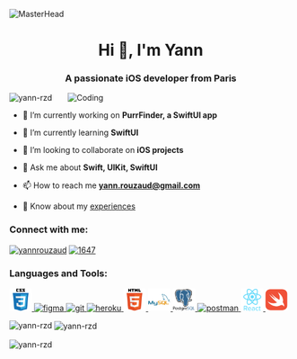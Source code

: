 ![MasterHead](https://mobiosolutions.com/wp-content/uploads/2020/01/IOS.png)
<h1 align="center">Hi 👋, I'm Yann</h1>
<h3 align="center">A passionate iOS developer from Paris</h3>
<img align="right" alt="Coding", width="400" src="https://www.lambdatest.com/resources/images/news24.gif">

<p align="left"> <img src="https://komarev.com/ghpvc/?username=yann-rzd&label=Profile%20views&color=0e75b6&style=flat" alt="yann-rzd" /> </p>

- 🔭 I’m currently working on **PurrFinder, a SwiftUI app**

- 🌱 I’m currently learning **SwiftUI**

- 👯 I’m looking to collaborate on **iOS projects**

- 💬 Ask me about **Swift, UIKit, SwiftUI**

- 📫 How to reach me **yann.rouzaud@gmail.com**

- 📄 Know about my [experiences](https://drive.google.com/file/d/1dkOapZN0RYJJtGW8-FsfZmDihCsY5Ft2/view?usp=sharing)

<h3 align="left">Connect with me:</h3>
<p align="left">
<a href="https://linkedin.com/in/yannrouzaud" target="blank"><img align="center" src="https://raw.githubusercontent.com/rahuldkjain/github-profile-readme-generator/master/src/images/icons/Social/linked-in-alt.svg" alt="yannrouzaud" height="30" width="40" /></a>
<a href="https://discord.gg/1647" target="blank"><img align="center" src="https://raw.githubusercontent.com/rahuldkjain/github-profile-readme-generator/master/src/images/icons/Social/discord.svg" alt="1647" height="30" width="40" /></a>
</p>

<h3 align="left">Languages and Tools:</h3>
<p align="left"> <a href="https://www.w3schools.com/css/" target="_blank" rel="noreferrer"> <img src="https://raw.githubusercontent.com/devicons/devicon/master/icons/css3/css3-original-wordmark.svg" alt="css3" width="40" height="40"/> </a> <a href="https://www.figma.com/" target="_blank" rel="noreferrer"> <img src="https://www.vectorlogo.zone/logos/figma/figma-icon.svg" alt="figma" width="40" height="40"/> </a> <a href="https://git-scm.com/" target="_blank" rel="noreferrer"> <img src="https://www.vectorlogo.zone/logos/git-scm/git-scm-icon.svg" alt="git" width="40" height="40"/> </a> <a href="https://heroku.com" target="_blank" rel="noreferrer"> <img src="https://www.vectorlogo.zone/logos/heroku/heroku-icon.svg" alt="heroku" width="40" height="40"/> </a> <a href="https://www.w3.org/html/" target="_blank" rel="noreferrer"> <img src="https://raw.githubusercontent.com/devicons/devicon/master/icons/html5/html5-original-wordmark.svg" alt="html5" width="40" height="40"/> </a> <a href="https://www.mysql.com/" target="_blank" rel="noreferrer"> <img src="https://raw.githubusercontent.com/devicons/devicon/master/icons/mysql/mysql-original-wordmark.svg" alt="mysql" width="40" height="40"/> </a> <a href="https://www.postgresql.org" target="_blank" rel="noreferrer"> <img src="https://raw.githubusercontent.com/devicons/devicon/master/icons/postgresql/postgresql-original-wordmark.svg" alt="postgresql" width="40" height="40"/> </a> <a href="https://postman.com" target="_blank" rel="noreferrer"> <img src="https://www.vectorlogo.zone/logos/getpostman/getpostman-icon.svg" alt="postman" width="40" height="40"/> </a> <a href="https://reactjs.org/" target="_blank" rel="noreferrer"> <img src="https://raw.githubusercontent.com/devicons/devicon/master/icons/react/react-original-wordmark.svg" alt="react" width="40" height="40"/> </a> <a href="https://developer.apple.com/swift/" target="_blank" rel="noreferrer"> <img src="https://raw.githubusercontent.com/devicons/devicon/master/icons/swift/swift-original.svg" alt="swift" width="40" height="40"/> </a> </p>

<p><img align="left" src="https://github-readme-stats.vercel.app/api/top-langs?username=yann-rzd&show_icons=true&locale=en&layout=compact" alt="yann-rzd" /></p>

<p>&nbsp;<img align="center" src="https://github-readme-stats.vercel.app/api?username=yann-rzd&show_icons=true&locale=en" alt="yann-rzd" /></p>

<p><img align="center" src="https://github-readme-streak-stats.herokuapp.com/?user=yann-rzd&" alt="yann-rzd" /></p>
